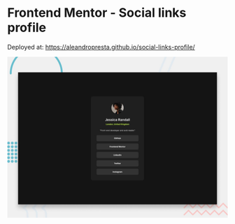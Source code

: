 # Frontend Mentor - Social links profile

Deployed at: https://aleandropresta.github.io/social-links-profile/

![Design preview for the Social links profile coding challenge](./design/desktop-preview.jpg)
